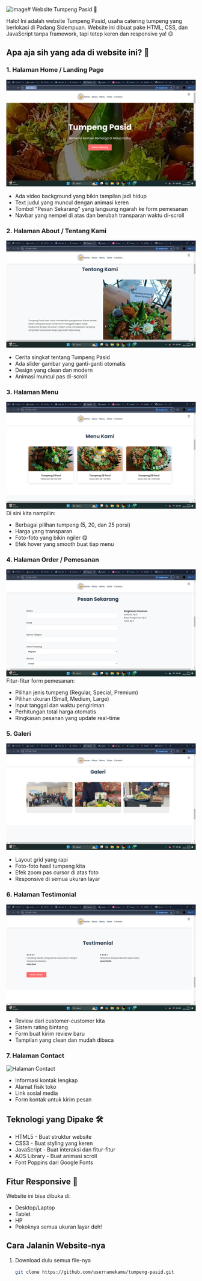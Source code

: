 ![image](https://github.com/user-attachments/assets/3ab01ed3-64c0-4448-82ff-f9ef27752186)# Website Tumpeng Pasid 🍱

Halo! Ini adalah website Tumpeng Pasid, usaha catering tumpeng yang berlokasi di Padang Sidempuan. Website ini dibuat pake HTML, CSS, dan JavaScript tanpa framework, tapi tetep keren dan responsive ya! 😉

## Apa aja sih yang ada di website ini? 🤔

### 1. Halaman Home / Landing Page
![Halaman Home](https://github.com/abiyumuflih8/utsdesweb/blob/9a4fe748dc3084883319880484fc1e5d7e6c9743/Screenshot%20(6).png)
- Ada video background yang bikin tampilan jadi hidup
- Text judul yang muncul dengan animasi keren
- Tombol "Pesan Sekarang" yang langsung ngarah ke form pemesanan
- Navbar yang nempel di atas dan berubah transparan waktu di-scroll

### 2. Halaman About / Tentang Kami
![Halaman About](https://github.com/abiyumuflih8/utsdesweb/blob/b8cc0ad396077fb87fd46fc7fac577ec9480fa09/Screenshot%20(7).png)
- Cerita singkat tentang Tumpeng Pasid
- Ada slider gambar yang ganti-ganti otomatis
- Design yang clean dan modern
- Animasi muncul pas di-scroll

### 3. Halaman Menu
![Halaman Menu](https://github.com/abiyumuflih8/utsdesweb/blob/7e4ce94acbe336face090f531cc6aa84e0476de2/Screenshot%20(8).png)
Di sini kita nampilin:
- Berbagai pilihan tumpeng (5, 20, dan 25 porsi)
- Harga yang transparan
- Foto-foto yang bikin ngiler 😋
- Efek hover yang smooth buat tiap menu

### 4. Halaman Order / Pemesanan
![Halaman Order](https://github.com/abiyumuflih8/utsdesweb/blob/8f03e0317166ec97001f838754be13e29ed73fd7/Screenshot%20(9).png)
Fitur-fitur form pemesanan:
- Pilihan jenis tumpeng (Regular, Special, Premium)
- Pilihan ukuran (Small, Medium, Large)
- Input tanggal dan waktu pengiriman
- Perhitungan total harga otomatis
- Ringkasan pesanan yang update real-time

### 5. Galeri
![Halaman Galeri](https://github.com/abiyumuflih8/utsdesweb/blob/b6c40493ab9e13b7bf6df886f187bb72b7ed82ec/Screenshot%20(10).png)
- Layout grid yang rapi
- Foto-foto hasil tumpeng kita
- Efek zoom pas cursor di atas foto
- Responsive di semua ukuran layar

### 6. Halaman Testimonial
![Halaman Testimonial](https://github.com/abiyumuflih8/utsdesweb/blob/9fa1a3a451ec02a759964a19c92b6f6c04dafdd2/Screenshot%20(11).png)
- Review dari customer-customer kita
- Sistem rating bintang
- Form buat kirim review baru
- Tampilan yang clean dan mudah dibaca

### 7. Halaman Contact
![Halaman Contact](URL_TO_CONTACT_SCREENSHOT)
- Informasi kontak lengkap
- Alamat fisik toko
- Link sosial media
- Form kontak untuk kirim pesan

## Teknologi yang Dipake 🛠

- HTML5 - Buat struktur website
- CSS3 - Buat styling yang keren
- JavaScript - Buat interaksi dan fitur-fitur
- AOS Library - Buat animasi scroll
- Font Poppins dari Google Fonts

## Fitur Responsive 📱

Website ini bisa dibuka di:
- Desktop/Laptop
- Tablet
- HP
- Pokoknya semua ukuran layar deh!


## Cara Jalanin Website-nya

1. Download dulu semua file-nya
   ```bash
   git clone https://github.com/usernamekamu/tumpeng-pasid.git
